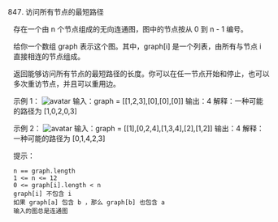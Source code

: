 847. 访问所有节点的最短路径

存在一个由 n 个节点组成的无向连通图，图中的节点按从 0 到 n - 1 编号。

给你一个数组 graph 表示这个图。其中，graph[i] 是一个列表，由所有与节点 i 直接相连的节点组成。

返回能够访问所有节点的最短路径的长度。你可以在任一节点开始和停止，也可以多次重访节点，并且可以重用边。

 

示例 1：
![avatar](https://assets.leetcode.com/uploads/2021/05/12/shortest1-graph.jpg)
输入：graph = [[1,2,3],[0],[0],[0]]
输出：4
解释：一种可能的路径为 [1,0,2,0,3]

示例 2：
![avatar](https://assets.leetcode.com/uploads/2021/05/12/shortest2-graph.jpg)
输入：graph = [[1],[0,2,4],[1,3,4],[2],[1,2]]
输出：4
解释：一种可能的路径为 [0,1,4,2,3]

 

提示：

    n == graph.length
    1 <= n <= 12
    0 <= graph[i].length < n
    graph[i] 不包含 i
    如果 graph[a] 包含 b ，那么 graph[b] 也包含 a
    输入的图总是连通图

